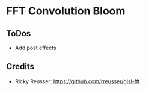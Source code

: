 # FFT Convolution Bloom

## ToDos

- Add post effects

## Credits

- Ricky Reusser: https://github.com/rreusser/glsl-fft